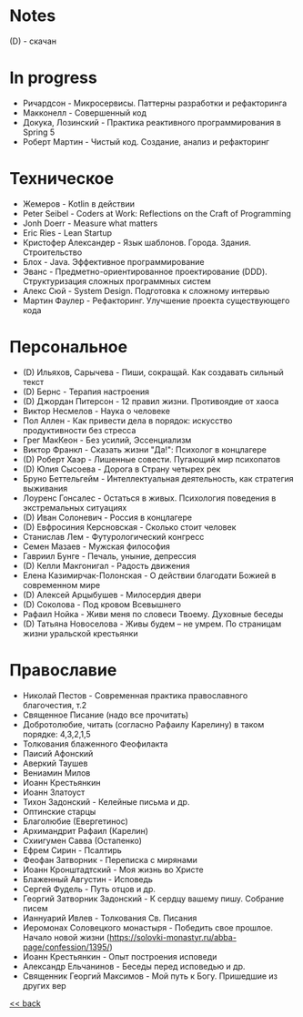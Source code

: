 
# Notes
(D) - скачан
 
# In progress
- Ричардсон - Микросервисы. Паттерны разработки и рефакторинга
- Макконелл - Совершенный код
- Докука, Лозинский - Практика реактивного программирования в Spring 5
- Роберт Мартин - Чистый код. Создание, анализ и рефакторинг

# Техническое
- Жемеров - Kotlin в действии
- Peter Seibel - Coders at Work: Reflections on the Craft of Programming
- Jonh Doerr - Measure what matters
- Eric Ries - Lean Startup
- Кристофер Александер - Язык шаблонов. Города. Здания. Строительство
- Блох - Java. Эффективное программирование
- Эванс - Предметно-ориентированное проектирование (DDD). Структуризация сложных программных систем
- Алекс Сюй - System Design. Подготовка к сложному интервью
- Мартин Фаулер - Рефакторинг. Улучшение проекта существующего кода

# Персональное
- (D) Ильяхов, Сарычева - Пиши, сокращай. Как создавать сильный текст
- (D) Бернс - Терапия настроения
- (D) Джордан Питерсон - 12 правил жизни. Противоядие от хаоса
- Виктор Несмелов - Наука о человеке
- Пол Аллен - Как привести дела в порядок: искусство продуктивности без стресса
- Грег МакКеон - Без усилий, Эссенциализм
- Виктор Франкл - Сказать жизни "Да!": Психолог в концлагере
- (D) Роберт Хаэр - Лишенные совести. Пугающий мир психопатов
- (D) Юлия Сысоева - Дорога в Страну четырех рек
- Бруно Беттельгейм - Интеллектуальная деятельность, как стратегия выживания
- Лоуренс Гонсалес - Остаться в живых. Психология поведения в экстремальных ситуациях
- (D) Иван Солоневич - Россия в концлагере
- (D) Евфросиния Керсновская - Сколько стоит человек
- Станислав Лем - Футурологический конгресс
- Семен Мазаев - Мужская философия
- Гавриил Бунге - Печаль, уныние, депрессия
- (D) Келли Макгонигал - Радость движения
- Елена Казимирчак-Полонская - О действии благодати Божией в современном мире
- (D) Алексей Арцыбушев - Милосердия двери
- (D) Соколова - Под кровом Всевышнего
- Рафаил Нойка - Живи меня по словеси Твоему. Духовные беседы
- (D) Татьяна Новоселова - Живы будем – не умрем. По страницам жизни уральской крестьянки

# Православие
- Николай Пестов - Современная практика православного благочестия, т.2
- Священное Писание (надо все прочитать)
- Добротолюбие, читать (согласно Рафаилу Карелину) в таком порядке: 4,3,2,1,5
- Толкования блаженного Феофилакта
- Паисий Афонский
- Аверкий Таушев
- Вениамин Милов
- Иоанн Крестьянкин
- Иоанн Златоуст
- Тихон Задонский - Келейные письма и др.
- Оптинские старцы
- Благолюбие (Евергетинос)
- Архимандрит Рафаил (Карелин)
- Схиигумен Савва (Остапенко)
- Ефрем Сирин - Псалтирь
- Феофан Затворник - Переписка с мирянами
- Иоанн Кронштадтский - Моя жизнь во Христе
- Блаженный Августин - Исповедь
- Сергей Фудель - Путь отцов и др.
- Георгий Затворник Задонский - К сердцу вашему пишу. Собрание писем
- Ианнуарий Ивлев - Толкования Св. Писания
- Иеромонах Соловецкого монастыря - Победить свое прошлое. Начало новой жизни (https://solovki-monastyr.ru/abba-page/confession/1395/)
- Иоанн Крестьянкин - Опыт построения исповеди
- Александр Ельчанинов - Беседы перед исповедью и др.
- Священник Георгий Максимов - Мой путь к Богу. Пришедшие из других вер

[<< back](README.md)
